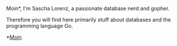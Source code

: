 Moin*, I'm Sascha Lorenz, a passionate database nerd and gopher.

Therefore you will find here primarily stuff about databases and the programming language Go.


*[Moin](https://www.iamexpat.de/education/education-news/german-words-expats-should-know-moin)
